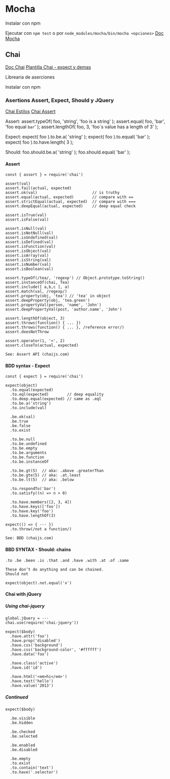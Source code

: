 # Mocha

Instalar con npm

Ejecutar con `npm test` o por `node_modules/mocha/bin/mocha <opciones>`
[Doc Mocha](https://mochajs.org/#configuring-mocha-nodejs)

## Chai
[Doc Chai](https://mochajs.org/#configuring-mocha-nodejs)
[Plantilla Chai - expect y demas](https://devhints.io/chai)

Librearia de aserciones

Instalar con npm

### Asertions Assert, Expect, Should y JQuery

[Chai Estilos](https://www.chaijs.com/guide/styles/)
[Chai Assert](https://www.chaijs.com/api/assert/)

Assert: 
assert.typeOf( foo, 'string', 'foo is a string' );
assert.equal( foo, 'bar', 'foo equal `bar`' );
assert.lengthOf( foo, 3, 'foo`s value has a length of 3' );

Expect: 
expect( foo ).to.be.a( 'string' );
expect( foo ).to.equal( 'bar' );
expect( foo ).to.have.length( 3 );

Should: 
foo.should.be.a( 'string' );
foo.should.equal( 'bar' );


#### Assert

    const { assert } = require('chai')

    assert(val)
    assert.fail(actual, expected)
    assert.ok(val)                        // is truthy
    assert.equal(actual, expected)        // compare with ==
    assert.strictEqual(actual, expected)  // compare with ===
    assert.deepEqual(actual, expected)    // deep equal check

    assert.isTrue(val)
    assert.isFalse(val)

    assert.isNull(val)
    assert.isNotNull(val)
    assert.isUndefined(val)
    assert.isDefined(val)
    assert.isFunction(val)
    assert.isObject(val)
    assert.isArray(val)
    assert.isString(val)
    assert.isNumber(val)
    assert.isBoolean(val)

    assert.typeOf(/tea/, 'regexp') // Object.prototype.toString()
    assert.instanceOf(chai, Tea)
    assert.include([ a,b,c ], a)
    assert.match(val, /regexp/)
    assert.property(obj, 'tea') // 'tea' in object
    assert.deepProperty(obj, 'tea.green')
    assert.propertyVal(person, 'name', 'John')
    assert.deepPropertyVal(post, 'author.name', 'John')

    assert.lengthOf(object, 3)
    assert.throws(function() { ... })
    assert.throws(function() { ... }, /reference error/)
    assert.doesNotThrow

    assert.operator(1, '<', 2)
    assert.closeTo(actual, expected)

    See: Assert API (chaijs.com)

#### BDD syntax - Expect

    const { expect } = require('chai')

    expect(object)
      .to.equal(expected)
      .to.eql(expected)        // deep equality
      .to.deep.equal(expected) // same as .eql
      .to.be.a('string')
      .to.include(val)

      .be.ok(val)
      .be.true
      .be.false
      .to.exist

      .to.be.null
      .to.be.undefined
      .to.be.empty
      .to.be.arguments
      .to.be.function
      .to.be.instanceOf

      .to.be.gt(5)  // aka: .above .greaterThan
      .to.be.gte(5) // aka: .at.least
      .to.be.lt(5)  // aka: .below

      .to.respondTo('bar')
      .to.satisfy((n) => n > 0)

      .to.have.members([2, 3, 4])
      .to.have.keys(['foo'])
      .to.have.key('foo')
      .to.have.lengthOf(3)

    expect(() => { ··· })
      .to.throw(/not a function/)

    See: BDD (chaijs.com)

#### BBD SYNTAX - Should: chains

    .to .be .been .is .that .and .have .with .at .of .same

    These don’t do anything and can be chained.
    Should not

    expect(object).not.equal('x')

#### Chai with jQuery

##### Using chai-jquery

    global.jQuery = ···
    chai.use(require('chai-jquery'))

    expect($body)
      .have.attr('foo')
      .have.prop('disabled')
      .have.css('background')
      .have.css('background-color', '#ffffff')
      .have.data('foo')

      .have.class('active')
      .have.id('id')

      .have.html('<em>hi</em>')
      .have.text('hello')
      .have.value('2013')

##### Continued

    expect($body)

      .be.visible
      .be.hidden

      .be.checked
      .be.selected

      .be.enabled
      .be.disabled

      .be.empty
      .to.exist
      .to.contain('text')
      .to.have('.selector')

